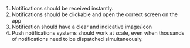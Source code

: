 1. Notifications should be received instantly.
1. Notifications should be clickable and open the correct screen on the app
1. Notification should have a clear and indicative image/icon
1. Push notifications systems should work at scale, even when thousands of notifications need to be dispatched simultaneously.
